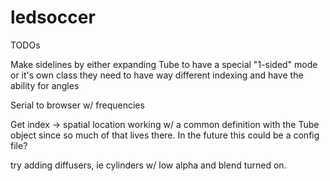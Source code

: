 # ledsoccer

TODOs

Make sidelines by either expanding Tube to have a special "1-sided" mode or it's own class
    they need to have way different indexing and have the ability for angles

Serial to browser w/ frequencies 

Get index -> spatial location working w/ a common definition with the Tube object since so much of that lives there. In the future this could be a config file?

try adding diffusers, ie cylinders w/ low alpha and blend turned on.